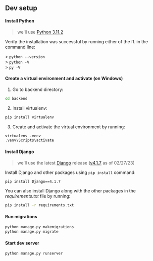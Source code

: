 ## Dev setup

#### Install Python
> we'll use [Python 3.11.2](https://www.python.org/downloads/release/python-3112/)  
   
Verify the installation was successful by running either of the ff. in the command line:  

\> `python --version`   
\> `python -V`   
\> `py -V`   
   

#### Create a virtual environment and activate (on Windows)
  
1. Go to backend directory:   
```sh
cd backend
```    
2. Install virtualenv:
```sh
pip install virtualenv
```
3. Create and activate the virtual environment by running:   
```sh
virtualenv .venv
.venv\Scripts\activate
```     

#### Install Django
> we'll use the latest [Django](https://www.djangoproject.com/) release ([v4.1.7](https://docs.djangoproject.com/en/4.1/releases/4.1.7/) as of 02/27/23)   

Install Django and other packages using `pip install` command:   
```sh
pip install Django==4.1.7
```  

You can also install Django along with the other packages in the _requirements.txt_ file by running:   
```sh
pip install -r requirements.txt
```    

#### Run migrations

```sh
python manage.py makemigrations
python manage.py migrate
```

#### Start dev server

```sh
python manage.py runserver
```